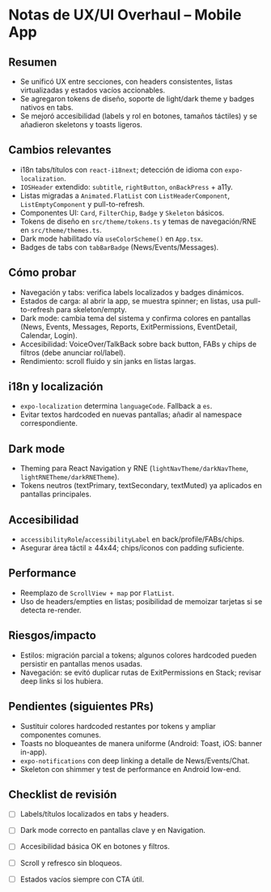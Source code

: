 # Notas de UX/UI Overhaul – Mobile App

## Resumen

- Se unificó UX entre secciones, con headers consistentes, listas virtualizadas y estados vacíos accionables.
- Se agregaron tokens de diseño, soporte de light/dark theme y badges nativos en tabs.
- Se mejoró accesibilidad (labels y rol en botones, tamaños táctiles) y se añadieron skeletons y toasts ligeros.

## Cambios relevantes

- i18n tabs/títulos con `react-i18next`; detección de idioma con `expo-localization`.
- `IOSHeader` extendido: `subtitle`, `rightButton`, `onBackPress` + a11y.
- Listas migradas a `Animated.FlatList` con `ListHeaderComponent`, `ListEmptyComponent` y pull-to-refresh.
- Componentes UI: `Card`, `FilterChip`, `Badge` y `Skeleton` básicos.
- Tokens de diseño en `src/theme/tokens.ts` y temas de navegación/RNE en `src/theme/themes.ts`.
- Dark mode habilitado vía `useColorScheme()` en `App.tsx`.
- Badges de tabs con `tabBarBadge` (News/Events/Messages).

## Cómo probar

- Navegación y tabs: verifica labels localizados y badges dinámicos.
- Estados de carga: al abrir la app, se muestra spinner; en listas, usa pull-to-refresh para skeleton/empty.
- Dark mode: cambia tema del sistema y confirma colores en pantallas (News, Events, Messages, Reports, ExitPermissions, EventDetail, Calendar, Login).
- Accesibilidad: VoiceOver/TalkBack sobre back button, FABs y chips de filtros (debe anunciar rol/label).
- Rendimiento: scroll fluido y sin janks en listas largas.

## i18n y localización

- `expo-localization` determina `languageCode`. Fallback a `es`.
- Evitar textos hardcoded en nuevas pantallas; añadir al namespace correspondiente.

## Dark mode

- Theming para React Navigation y RNE (`lightNavTheme/darkNavTheme`, `lightRNETheme/darkRNETheme`).
- Tokens neutros (textPrimary, textSecondary, textMuted) ya aplicados en pantallas principales.

## Accesibilidad

- `accessibilityRole`/`accessibilityLabel` en back/profile/FABs/chips.
- Asegurar área táctil ≥ 44x44; chips/íconos con padding suficiente.

## Performance

- Reemplazo de `ScrollView + map` por `FlatList`.
- Uso de headers/empties en listas; posibilidad de memoizar tarjetas si se detecta re-render.

## Riesgos/impacto

- Estilos: migración parcial a tokens; algunos colores hardcoded pueden persistir en pantallas menos usadas.
- Navegación: se evitó duplicar rutas de ExitPermissions en Stack; revisar deep links si los hubiera.

## Pendientes (siguientes PRs)

- Sustituir colores hardcoded restantes por tokens y ampliar componentes comunes.
- Toasts no bloqueantes de manera uniforme (Android: Toast, iOS: banner in-app).
- `expo-notifications` con deep linking a detalle de News/Events/Chat.
- Skeleton con shimmer y test de performance en Android low-end.

## Checklist de revisión

- [ ] Labels/títulos localizados en tabs y headers.
- [ ] Dark mode correcto en pantallas clave y en Navigation.
- [ ] Accesibilidad básica OK en botones y filtros.
- [ ] Scroll y refresco sin bloqueos.
- [ ] Estados vacíos siempre con CTA útil.

